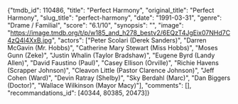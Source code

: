 {"tmdb_id": 110486, "title": "Perfect Harmony", "original_title": "Perfect Harmony", "slug_title": "perfect-harmony", "date": "1991-03-31", "genre": "Drame / Familial", "score": "6.1/10", "synopsis": "", "image": "https://image.tmdb.org/t/p/w185_and_h278_bestv2/6EQzT4JgEix07NHd7C4zQ4l4XxB.jpg", "actors": ["Peter Scolari (Derek Sanders)", "Darren McGavin (Mr. Hobbs)", "Catherine Mary Stewart (Miss Hobbs)", "Moses Gunn (Zeke)", "Justin Whalin (Taylor Bradshaw)", "Eugene Byrd (Landy Allen)", "David Faustino (Paul)", "Casey Ellison (Orville)", "Richie Havens (Scrapper Johnson)", "Cleavon Little (Pastor Clarence Johnson)", "Jeff Cohen (Ward)", "Devin Ratray (Shelby)", "Sky Berdahl (Marc)", "Dan Biggers (Doctor)", "Wallace Wilkinson (Mayor Macy)"], "comments": [], "recommandations_id": [40344, 80385, 20473]}
